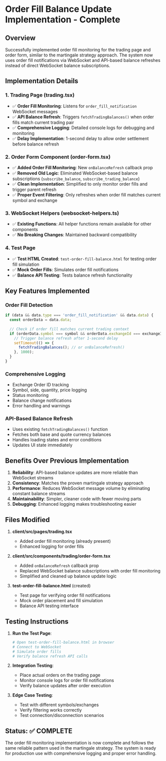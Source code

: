 # Order Fill Balance Update Implementation - Complete

## Overview
Successfully implemented order fill monitoring for the trading page and order form, similar to the martingale strategy approach. The system now uses order fill notifications via WebSocket and API-based balance refreshes instead of direct WebSocket balance subscriptions.

## Implementation Details

### 1. Trading Page (trading.tsx)
- ✅ **Order Fill Monitoring**: Listens for `order_fill_notification` WebSocket messages
- ✅ **API Balance Refresh**: Triggers `fetchTradingBalances()` when order fills match current trading pair
- ✅ **Comprehensive Logging**: Detailed console logs for debugging and monitoring
- ✅ **Delay Implementation**: 1-second delay to allow order settlement before balance refresh

### 2. Order Form Component (order-form.tsx)
- ✅ **Added Order Fill Monitoring**: New `onBalanceRefresh` callback prop
- ✅ **Removed Old Logic**: Eliminated WebSocket-based balance subscriptions (`subscribe_balance`, `subscribe_trading_balance`)
- ✅ **Clean Implementation**: Simplified to only monitor order fills and trigger parent refresh
- ✅ **Proper Event Filtering**: Only refreshes when order fill matches current symbol and exchange

### 3. WebSocket Helpers (websocket-helpers.ts)
- ✅ **Existing Functions**: All helper functions remain available for other components
- ✅ **No Breaking Changes**: Maintained backward compatibility

### 4. Test Page
- ✅ **Test HTML Created**: `test-order-fill-balance.html` for testing order fill simulation
- ✅ **Mock Order Fills**: Simulates order fill notifications
- ✅ **Balance API Testing**: Tests balance refresh functionality

## Key Features Implemented

### Order Fill Detection
```typescript
if (data && data.type === 'order_fill_notification' && data.data) {
  const orderData = data.data;
  
  // Check if order fill matches current trading context
  if (orderData.symbol === symbol && orderData.exchangeId === exchangeId) {
    // Trigger balance refresh after 1-second delay
    setTimeout(() => {
      fetchTradingBalances(); // or onBalanceRefresh()
    }, 1000);
  }
}
```

### Comprehensive Logging
- Exchange Order ID tracking
- Symbol, side, quantity, price logging
- Status monitoring
- Balance change notifications
- Error handling and warnings

### API-Based Balance Refresh
- Uses existing `fetchTradingBalances()` function
- Fetches both base and quote currency balances
- Handles loading states and error conditions
- Updates UI state immediately

## Benefits Over Previous Implementation

1. **Reliability**: API-based balance updates are more reliable than WebSocket streams
2. **Consistency**: Matches the proven martingale strategy approach
3. **Performance**: Reduces WebSocket message volume by eliminating constant balance streams
4. **Maintainability**: Simpler, cleaner code with fewer moving parts
5. **Debugging**: Enhanced logging makes troubleshooting easier

## Files Modified

1. **client/src/pages/trading.tsx**
   - Added order fill monitoring (already present)
   - Enhanced logging for order fills

2. **client/src/components/trading/order-form.tsx**
   - Added `onBalanceRefresh` callback prop
   - Replaced WebSocket balance subscriptions with order fill monitoring
   - Simplified and cleaned up balance update logic

3. **test-order-fill-balance.html** (created)
   - Test page for verifying order fill notifications
   - Mock order placement and fill simulation
   - Balance API testing interface

## Testing Instructions

1. **Run the Test Page**:
   ```bash
   # Open test-order-fill-balance.html in browser
   # Connect to WebSocket
   # Simulate order fills
   # Verify balance refresh API calls
   ```

2. **Integration Testing**:
   - Place actual orders on the trading page
   - Monitor console logs for order fill notifications
   - Verify balance updates after order execution

3. **Edge Case Testing**:
   - Test with different symbols/exchanges
   - Verify filtering works correctly
   - Test connection/disconnection scenarios

## Status: ✅ COMPLETE

The order fill monitoring implementation is now complete and follows the same reliable pattern used in the martingale strategy. The system is ready for production use with comprehensive logging and proper error handling.
